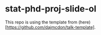 # stat-phd-proj-slide-ol

This repo is using the template from (here)[https://github.com/dajmcdon/talk-template].